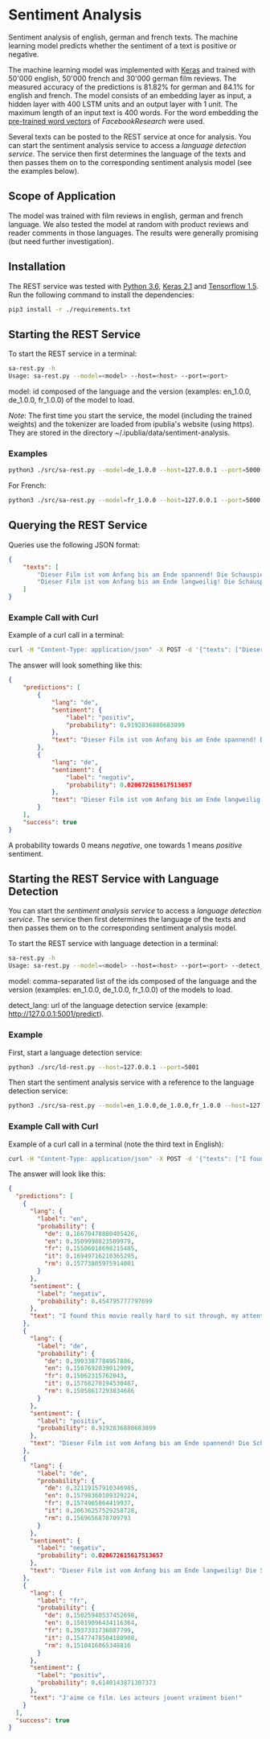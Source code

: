 # Sentiment Analysis

Sentiment analysis of english, german and french texts. The machine learning model predicts whether the sentiment of a text is positive or negative.

The machine learning model was implemented with [Keras](https://keras.io) and trained with 50'000 english, 50'000 french and  30'000 german film reviews. The measured accuracy of the predictions is 81.82% for german and 84.1% for english and french. The model consists of an embedding layer as input, a hidden layer with 400 LSTM units and an output layer with 1 unit. The maximum length of an input text is 400 words. For the word embedding the [pre-trained word vectors](https://github.com/facebookresearch/fastText/blob/master/pretrained-vectors.md) of *FacebookResearch* were used.

Several texts can be posted to the REST service at once for analysis. You can start the sentiment analysis service to access a *language detection service*. The service then first determines the language of the texts and then passes them on to the corresponding sentiment analysis model  (see the examples below).

## Scope of Application

The model was trained with film reviews in english, german and french language. We also tested the model at random with product reviews and reader comments in those languages. The results were generally promising (but need further investigation).

## Installation

The REST service was tested with [Python 3.6](https://www.python.org), [Keras 2.1](https://keras.io) and [Tensorflow 1.5](https://tensorflow.org). Run the following command to install the dependencies:

```bash
pip3 install -r ./requirements.txt
```

## Starting the REST Service

To start the REST service in a terminal:

```bash
sa-rest.py -h
Usage: sa-rest.py --model=<model> --host=<host> --port=<port>
```

model: id composed of the language and the version (examples: en_1.0.0, de_1.0.0, fr_1.0.0) of the model to load.

_Note_: The first time you start the service, the model (including the trained weights) and the tokenizer are loaded from ipublia's website (using https). They are stored in the directory ~/.ipublia/data/sentiment-analysis.

### Examples

```bash
python3 ./src/sa-rest.py --model=de_1.0.0 --host=127.0.0.1 --port=5000
```

For French:

```bash
python3 ./src/sa-rest.py --model=fr_1.0.0 --host=127.0.0.1 --port=5000
```

## Querying the REST Service

Queries use the following JSON format:

```json
{
    "texts": [
        "Dieser Film ist vom Anfang bis am Ende spannend! Die Schauspieler sind wirklich gut!",
        "Dieser Film ist vom Anfang bis am Ende langweilig! Die Schauspieler sind mässig bis schlecht!"
    ]
}
```

### Example Call with Curl

Example of a curl call in a terminal:

```bash
curl -H "Content-Type: application/json" -X POST -d '{"texts": ["Dieser Film ist vom Anfang bis am Ende spannend! Die Schauspieler sind wirklich gut!","Dieser Film ist vom Anfang bis am Ende langweilig! Die Schauspieler sind mässig bis schlecht!"]}' http://127.0.0.1:5000/predict
```

The answer will look something like this:

```json
{
    "predictions": [
        {
            "lang": "de",
            "sentiment": {
                "label": "positiv",
                "probability": 0.9192836880683899
            },
            "text": "Dieser Film ist vom Anfang bis am Ende spannend! Die Schauspieler sind wirklich gut!"
        },
        {
            "lang": "de",
            "sentiment": {
                "label": "negativ",
                "probability": 0.020672615617513657
            },
            "text": "Dieser Film ist vom Anfang bis am Ende langweilig! Die Schauspieler sind mässig bis schlecht!"
        }
    ],
    "success": true
}
```

A probability towards 0 means *negative*, one towards 1 means *positive* sentiment.

## Starting the REST Service with Language Detection

You can start the *sentiment analysis service* to access a *language detection service*. The service then first determines the language of the texts and then passes them on to the corresponding sentiment analysis model.

To start the REST service with language detection in a terminal:

```bash
sa-rest.py -h
Usage: sa-rest.py --model=<model> --host=<host> --port=<port> --detect_lang=<url>
```

model: comma-separated list of the ids composed of the language and the version (examples: en_1.0.0, de_1.0.0, fr_1.0.0) of the models to load.

detect_lang: url of the language detection service (example: http://127.0.0.1:5001/predict).


### Example

First, start a language detection service:

```bash
python3 ./src/ld-rest.py --host=127.0.0.1 --port=5001
```

Then start the sentiment analysis service with a reference to the language detection service:

```bash
python3 ./src/sa-rest.py --model=en_1.0.0,de_1.0.0,fr_1.0.0 --host=127.0.0.1 --port=5000 --detect_lang=http://127.0.0.1:5001/predict
```

### Example Call with Curl

Example of a curl call in a terminal (note the third text in English):

```bash
curl -H "Content-Type: application/json" -X POST -d '{"texts": ["I found this movie really hard to sit through, my attention kept wandering off the tv.","Dieser Film ist vom Anfang bis am Ende spannend! Die Schauspieler sind wirklich gut!","Dieser Film ist vom Anfang bis am Ende langweilig! Die Schauspieler sind mässig bis schlecht!","J\u0027aime ce film. Les acteurs jouent vraiment bien!"]}' http://127.0.0.1:5000/predict
```

The answer will look like this:

```json
{
  "predictions": [
    {
      "lang": {
        "label": "en", 
        "probability": {
          "de": 0.16670478880405426, 
          "en": 0.3509998023509979, 
          "fr": 0.15506018698215485, 
          "it": 0.16949716210365295, 
          "rm": 0.15773805975914001
        }
      }, 
      "sentiment": {
        "label": "negativ", 
        "probability": 0.454795777797699
      }, 
      "text": "I found this movie really hard to sit through, my attention kept wandering off the tv."
    }, 
    {
      "lang": {
        "label": "de", 
        "probability": {
          "de": 0.3903387784957886, 
          "en": 0.1507692039012909, 
          "fr": 0.15062315762043, 
          "it": 0.15768270194530487, 
          "rm": 0.15058617293834686
        }
      }, 
      "sentiment": {
        "label": "positiv", 
        "probability": 0.9192836880683899
      }, 
      "text": "Dieser Film ist vom Anfang bis am Ende spannend! Die Schauspieler sind wirklich gut!"
    }, 
    {
      "lang": {
        "label": "de", 
        "probability": {
          "de": 0.32119157910346985, 
          "en": 0.15798360109329224, 
          "fr": 0.1574965864419937, 
          "it": 0.20636257529258728, 
          "rm": 0.1569656878709793
        }
      }, 
      "sentiment": {
        "label": "negativ", 
        "probability": 0.020672615617513657
      }, 
      "text": "Dieser Film ist vom Anfang bis am Ende langweilig! Die Schauspieler sind mässig bis schlecht!"
    }, 
    {
      "lang": {
        "label": "fr", 
        "probability": {
          "de": 0.15025940537452698, 
          "en": 0.15019096434116364, 
          "fr": 0.3937331736087799, 
          "it": 0.15477478504180908, 
          "rm": 0.1510416865348816
        }
      }, 
      "sentiment": {
        "label": "positiv", 
        "probability": 0.6140143871307373
      }, 
      "text": "J'aime ce film. Les acteurs jouent vraiment bien!"
    }
  ], 
  "success": true
}
```